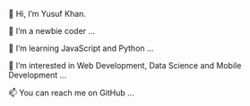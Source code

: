👋 Hi, I’m Yusuf Khan.

👀 I’m a newbie coder ...

🌱 I’m learning JavaScript and Python ...

💞️ I’m interested in Web Development, Data Science and Mobile Development ...

📫 You can reach me on GitHub ...

<!---
khan-yuusuf/khan-yuusuf is a ✨ special ✨ repository because its `README.md` (this file) appears on your GitHub profile.
You can click the Preview link to take a look at your changes.
--->
